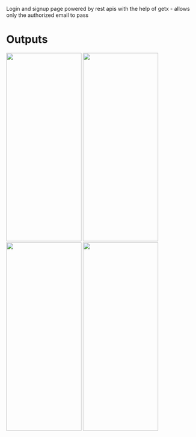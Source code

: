 Login and signup page powered by rest apis with the help of getx - allows only the authorized email to pass

<h1>Outputs</h1>
<img src="assets/Outputs/1.jpg" height="500" width="200">
<img src="assets/Outputs/2.jpg" height="500" width="200">
<img src="assets/Outputs/3.jpg" height="500" width="200">
<img src="assets/Outputs/4.jpg" height="500" width="200">
